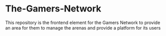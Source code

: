 # The-Gamers-Network
This repository is the frontend element for the Gamers Network to provide an area for them to manage the arenas and provide a platform for its users
